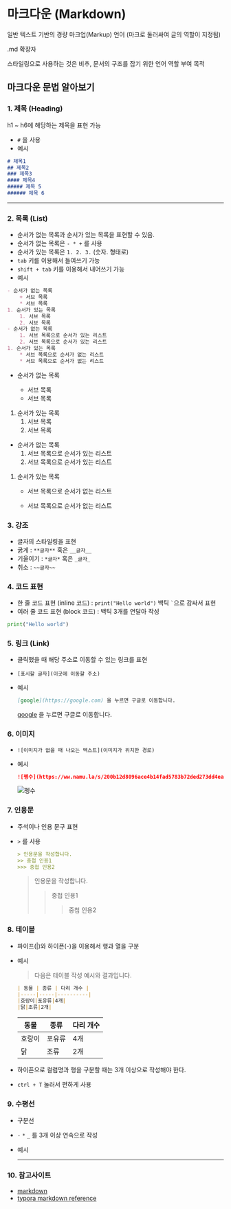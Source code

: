 # 마크다운 (Markdown)

일반 텍스트 기반의 경량 마크업(Markup) 언어 (마크로 둘러싸여 글의 역할이 지정됨)

.md 확장자

스타일링으로 사용하는 것은 비추, 문서의 구조를 잡기 위한 언어 역할 부여 목적

## 마크다운 문법 알아보기

### 1. 제목 (Heading)

h1 ~ h6에 해당하는 제목을 표현 가능

* `#` 을 사용
* 예시

```markdown
# 제목1
## 제목2
### 제목3
#### 제목4
##### 제목 5
###### 제목 6
```

---

### 2. 목록 (List)

- 순서가 없는 목록과 순서가 있는 목록을 표현할 수 있음.
- 순서가 없는 목록은 `- * +` 를 사용
- 순서가 있는 목록은 `1. 2. 3.` (숫자. 형태로)
- `tab` 키를 이용해서 들여쓰기 가능
- `shift + tab` 키를 이용해서 내어쓰기 가능
- 예시

```markdown
- 순서가 없는 목록
	+ 서브 목록
	* 서브 목록
1. 순서가 있는 목록
	1. 서브 목록
	2. 서브 목록
- 순서가 없는 목록
	1. 서브 목록으로 순서가 있는 리스트
	2. 서브 목록으로 순서가 있는 리스트
1. 순서가 있는 목록
	* 서브 목록으로 순서가 없는 리스트
	* 서브 목록으로 순서가 없는 리스트
```

- 순서가 없는 목록
	+ 서브 목록
	
	* 서브 목록
1. 순서가 있는 목록
   1. 서브 목록
   2. 서브 목록


- 순서가 없는 목록
  1. 서브 목록으로 순서가 있는 리스트
  2. 서브 목록으로 순서가 있는 리스트

1. 순서가 있는 목록

     * 서브 목록으로 순서가 없는 리스트

     * 서브 목록으로 순서가 없는 리스트




### 3. 강조

- 글자의 스타일링을 표현
- 굵게 : `**글자**` 혹은 `__글자__`
- 기울이기 : `*글자*` 혹은 `_글자_`
- 취소 : `~~글자~~`



### 4. 코드 표현

- 한 줄 코드 표현 (inline 코드) : `print("Hello world")` 백틱 <code>`</code>으로 감싸서 표현
- 여러 줄 코드 표현 (block 코드) :  백틱 3개를 연달아 작성

```python
print("Hello world")
```



### 5. 링크 (Link)

- 클릭했을 때 해당 주소로 이동할 수 있는 링크를 표현

- `[표시할 글자](이곳에 이동할 주소)`

- 예시

  ```markdown
  [google](https://google.com) 을 누르면 구글로 이동합니다.
  ```

  [google](https://google.com) 을 누르면 구글로 이동합니다.



### 6. 이미지

- `![이미지가 없을 때 나오는 텍스트](이미지가 위치한 경로)`

- 예시

  ```markdown
  ![펭수](https://ww.namu.la/s/200b12d8096ace4b14fad5783b72ded273dd4eab1317b6a3455a7ab95e80d06d7d49f4dd92ffb9502afa4e9be50398e229fba3e3541e3a77f64d3e480d3e0e347cc652051363ecff054134ce1dc9d640)
  ```

  ![펭수](https://ww.namu.la/s/200b12d8096ace4b14fad5783b72ded273dd4eab1317b6a3455a7ab95e80d06d7d49f4dd92ffb9502afa4e9be50398e229fba3e3541e3a77f64d3e480d3e0e347cc652051363ecff054134ce1dc9d640)



### 7. 인용문

- 주석이나 인용 문구 표현

- `>` 를 사용

  ```markdown
  > 인용문을 작성합니다.
  >> 중첩 인용1
  >>> 중첩 인용2
  ```

  > 인용문을 작성합니다.
  > > 중첩 인용1
  > >
  > > > 중첩 인용2



### 8. 테이블

- 파이프(|)와 하이픈(-)을 이용해서 행과 열을 구분

- 예시

  > 다음은 테이블 작성 예시와 결과입니다.

  ```markdown
  | 동물 | 종류 | 다리 개수 |
  |-----|-----|----------|
  |호랑이|포유류|4개|
  |닭|조류|2개|
  ```

  | 동물   | 종류   | 다리 개수 |
  | ------ | ------ | --------- |
  | 호랑이 | 포유류 | 4개       |
  | 닭     | 조류   | 2개       |

- 하이픈으로 컬럼명과 행을 구분할 때는 3개 이상으로 작성해야 한다.

- `ctrl + T` 눌러서 편하게 사용



### 9. 수평선

- 구분선

- `-` `*` `_` 를 3개 이상 연속으로 작성

- 예시

  ---



### 10. 참고사이트

- [markdown](https://www.markdownguide.org/cheat-sheet)
- [typora markdown reference](https://support.typora.io/Markdown-Reference)


